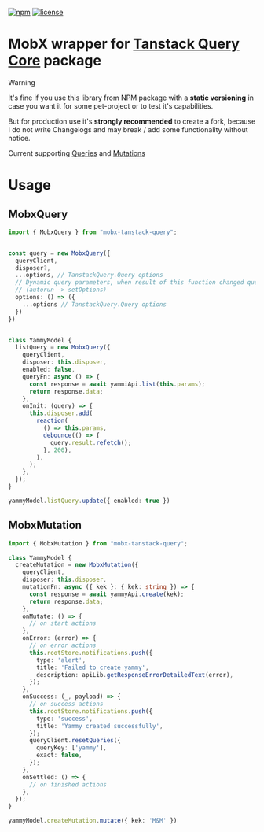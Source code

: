 [![npm](https://img.shields.io/npm/v/mobx-tanstack-query)](https://www.npmjs.com/package/mobx-tanstack-query) 
[![license](https://img.shields.io/npm/l/mobx-tanstack-query)](https://github.com/js2me/mobx-tanstack-queryblob/master/LICENSE)  

# MobX wrapper for [Tanstack Query Core](https://tanstack.com/query/latest) package  

> [!WARNING]  
> It's fine if you use this library from NPM package with a **static versioning** in case you
> want it for some pet-project or to test it's capabilities.
>
> But for production use it's **strongly recommended** to create a fork, because I do not write
> Changelogs and may break / add some functionality without notice.  



Current supporting [Queries](https://tanstack.com/query/latest/docs/framework/react/guides/queries) and [Mutations](https://tanstack.com/query/latest/docs/framework/react/guides/mutations)  


# Usage  

## MobxQuery  

```ts
import { MobxQuery } from "mobx-tanstack-query";  


const query = new MobxQuery({
  queryClient,
  disposer?,
  ...options, // TanstackQuery.Query options  
  // Dynamic query parameters, when result of this function changed query will be updated
  // (autorun -> setOptions)
  options: () => ({
    ...options // TanstackQuery.Query options  
  })
})


class YammyModel {
  listQuery = new MobxQuery({
    queryClient,
    disposer: this.disposer,
    enabled: false,
    queryFn: async () => {
      const response = await yammiApi.list(this.params);
      return response.data;
    },
    onInit: (query) => {
      this.disposer.add(
        reaction(
          () => this.params,
          debounce(() => {
            query.result.refetch();
          }, 200),
        ),
      );
    },
  });
}

yammyModel.listQuery.update({ enabled: true })
```


## MobxMutation  

```ts
import { MobxMutation } from "mobx-tanstack-query";  

class YammyModel {
  createMutation = new MobxMutation({
    queryClient,
    disposer: this.disposer,
    mutationFn: async ({ kek }: { kek: string }) => {
      const response = await yammyApi.create(kek);
      return response.data;
    },
    onMutate: () => {
      // on start actions
    },
    onError: (error) => {
      // on error actions
      this.rootStore.notifications.push({
        type: 'alert',
        title: 'Failed to create yammy',
        description: apiLib.getResponseErrorDetailedText(error),
      });
    },
    onSuccess: (_, payload) => {
      // on success actions
      this.rootStore.notifications.push({
        type: 'success',
        title: 'Yammy created successfully',
      });
      queryClient.resetQueries({
        queryKey: ['yammy'],
        exact: false,
      });
    },
    onSettled: () => {
      // on finished actions
    },
  });
}

yammyModel.createMutation.mutate({ kek: 'M&M' })
```
